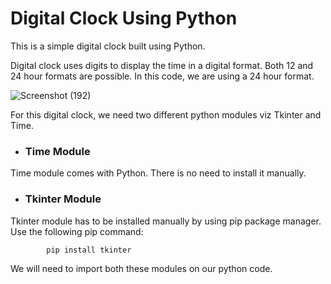 # Digital Clock Using Python

This is a simple digital clock built using Python. 
  
  
  Digital clock uses digits to display the time in a digital format. Both 12 and 24 hour formats are possible. In this code, we are using a 24 hour format. 
 
 
![Screenshot (192)](https://user-images.githubusercontent.com/109059571/193408779-3d9e1874-5cb3-40fc-8f8a-82711e579fc7.png)
 
 
 For this digital clock, we need two different python modules viz Tkinter and Time.
 
- ### Time Module

 Time module comes with Python. There is no need to install it manually.
 
- ### Tkinter Module
 
 Tkinter module has to be installed manually by using pip package manager. Use the following pip command: 
 
```
        pip install tkinter
```

We will need to import both these modules on our python code.

